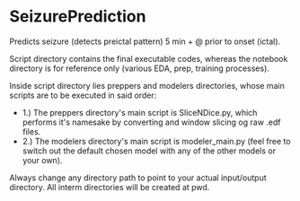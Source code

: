 # SeizurePrediction

Predicts seizure (detects preictal pattern) 5 min + @ prior to onset (ictal). 

Script directory contains the final executable codes, whereas the notebook directory is for reference only (various EDA, prep, training processes).

Inside script directory lies preppers and modelers directories, whose main scripts are to be executed in said order: 
* 1.) The preppers directory's main script is SliceNDice.py, which performs it's namesake by converting and window slicing og raw .edf files.
* 2.) The modelers directory's main script is modeler_main.py (feel free to switch out the default chosen model with any of the other models or your own).

Always change any directory path to point to your actual input/output directory. All interm directories will be created at pwd. 
